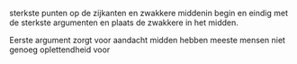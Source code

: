 sterkste punten op de zijkanten en zwakkere middenin
begin en eindig met de sterkste argumenten en plaats de zwakkere in het midden.

Eerste argument zorgt voor aandacht
midden hebben meeste mensen niet genoeg oplettendheid voor

